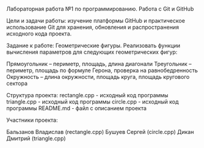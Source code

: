 Лабораторная работа №1 по программированию.
Работа с Git и GitHub

Цели и задачи работы: изучение платформы GitHub и практическое
использование Git для хранения, обновления и распространения исходного
кода проекта.

Задание к работе: Геометрические фигуры. Реализовать функции вычисления параметров
для следующих геометрических фигур:

Прямоугольник – периметр, площадь, длина диагонали
Треугольник – периметр, площадь по формуле Герона, проверка
на равнобедренность
Окружность – длина окружности, площадь круга, площадь
кругового сектора

Структура проекта:
rectangle.cpp - исходный код программы
triangle.cpp - исходный код программы
circle.cpp - исходный код программы
README.md - файл с описанием проекта

Участники проекта:

Бальзанов Владислав (rectangle.cpp)
Бушуев Сергей (circle.cpp)
Дикан Дмитрий (triangle.cpp)
